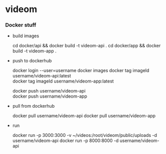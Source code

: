 # videom

### Docker stuff

* build images

    cd docker/api && docker build -t videom-api .
    cd docker/app && docker build -t videom-app .

* push to dockerhub

    docker login --user=username
    docker images
    docker tag imageId username/videom-api:latest   
    docker tag imageId username/videom-app:latest

    docker push username/videom-api   
    docker push username/videom-app   

* pull from dockerhub

    docker pull username/videom-api
    docker pull username/videom-app

* run

    docker run -p 3000:3000 -v ~/videos:/root/videom/public/uploads -d username/videom-api
    docker run -p 8000:8000 -d username/videom-api

